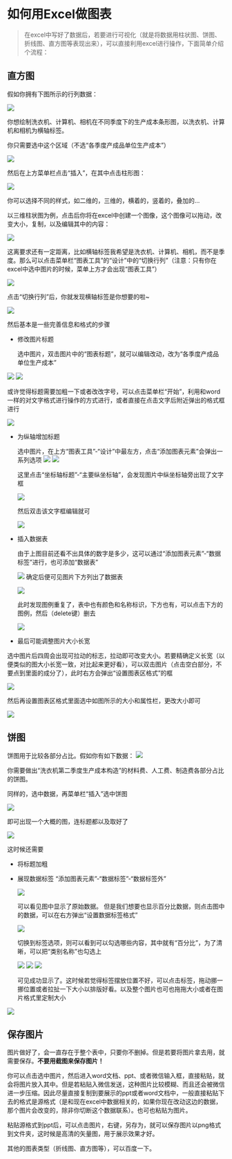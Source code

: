 # 如何用Excel做图表

>在excel中写好了数据后，若要进行可视化（就是将数据用柱状图、饼图、折线图、直方图等表现出来），可以直接利用excel进行操作，下面简单介绍个流程：



## 直方图
假如你拥有下图所示的行列数据：

![](2020-04-25-15-04-50.png)

你想绘制洗衣机、计算机、相机在不同季度下的生产成本条形图，以洗衣机、计算机和相机为横轴标签。

你只需要选中这个区域（不选“各季度产成品单位生产成本”）

![](2020-04-25-15-07-26.png)

然后在上方菜单栏点击“插入”，在其中点击柱形图：

![](2020-04-25-15-09-44.png)

你可以选择不同的样式，如二维的，三维的，横着的，竖着的，叠加的...

以三维柱状图为例，点击后你将在excel中创建一个图像，这个图像可以拖动，改变大小，复制，以及编辑其中的内容：

![](2020-04-25-15-11-42.png)

这离要求还有一定距离，比如横轴标签我希望是洗衣机、计算机、相机，而不是季度。那么可以点击菜单栏“图表工具”的“设计”中的“切换行列”（注意：只有你在excel中选中图片的时候，菜单上方才会出现“图表工具”）

![](2020-04-25-15-15-10.png)

点击“切换行列”后，你就发现横轴标签是你想要的啦~

![](2020-04-25-15-16-56.png)

然后基本是一些完善信息和格式的步骤

- 修改图片标题

  选中图片，双击图片中的“图表标题”，就可以编辑改动，改为“各季度产成品单位生产成本”

![](2020-04-25-15-19-37.png)
![](2020-04-25-15-20-40.png)

或许觉得标题需要加粗一下或者改改字号，可以点击菜单栏“开始”，利用和word一样的对文字格式进行操作的方式进行，或者直接在点击文字后附近弹出的格式框进行

![](2020-04-25-15-30-06.png)


- 为纵轴增加标题

  选中图片，在上方“图表工具”-“设计”中最左方，点击“添加图表元素”会弹出一系列选项
![](2020-04-25-15-22-12.png)
![](2020-04-25-15-24-09.png)

    这里点击“坐标轴标题”-“主要纵坐标轴”，会发现图片中纵坐标轴旁出现了文字框

    ![](2020-04-25-15-27-16.png)

    然后双击该文字框编辑就可

    ![](2020-04-25-15-31-22.png)
- 插入数据表

  由于上图目前还看不出具体的数字是多少，这可以通过“添加图表元素”-“数据标签”进行，也可添加“数据表”
  
  ![](2020-04-25-15-34-36.png)
  确定后便可见图片下方列出了数据表

  ![](2020-04-25-15-36-23.png)

  此时发现图例重复了，表中也有颜色和名称标识，下方也有，可以点击下方的图例，然后（delete键）删去

  ![](2020-04-25-15-38-24.png)
  
- 最后可能调整图片大小长宽

选中图片后四周会出现可拉动的标志，拉动即可改变大小。若要精确定义长宽（以便类似的图大小长宽一致，对比起来更好看），可以双击图片（点击空白部分，不要点到里面的成分了），此时右方会弹出“设置图表区格式”的框

![](2020-04-25-15-43-02.png)

然后再设置图表区格式里面选中如图所示的大小和属性栏，更改大小即可

![](2020-04-25-15-44-13.png)

## 饼图
饼图用于比较各部分占比。假如你有如下数据：
![](2020-04-25-15-46-09.png)

你需要做出“洗衣机第二季度生产成本构造”的材料费、人工费、制造费各部分占比的饼图。

同样的，选中数据，再菜单栏“插入”选中饼图

![](2020-04-25-15-47-47.png)

即可出现一个大概的图，连标题都以及取好了

![](2020-04-25-15-48-30.png)

这时候还需要
- 将标题加粗
- 展现数据标签
  “添加图表元素”-“数据标签”-“数据标签外”

  ![](2020-04-25-15-49-52.png)

  可以看见图中显示了原始数据。
  但是我们想要也显示百分比数据，则点击图中的数据，可以在右方弹出“设置数据标签格式”

  ![](2020-04-25-15-53-31.png)

  切换到标签选项，则可以看到可以勾选哪些内容，其中就有“百分比”，为了清晰，可以把“类别名称”也勾选上

  ![](2020-04-25-15-54-21.png)
  ![](2020-04-25-15-55-35.png)
  ![](2020-04-25-15-56-50.png)

  可见成功显示了。这时候若觉得标签摆放位置不好，可以点击标签，拖动挪一挪位置或者拉扯一下大小以排版好看。以及整个图片也可也拖拖大小或者在图片格式里定制大小

![](2020-04-25-15-59-29.png)


## 保存图片
图片做好了，会一直存在于整个表中，只要你不删掉。但是若要将图片拿去用，就需要保存。**不要用截图来保存图片！**

你可以点击选中图片，然后进入word文档、ppt、或者微信输入框，直接粘贴，就会将图片放入其中。但是若粘贴入微信发送，这种图片比较模糊、而且还会被微信进一步压缩。因此尽量直接复制到要展示的ppt或者word文档中，一般直接粘贴下去的格式是源格式（是和现在excel中数据相关的，如果你现在改动这边的数据，那个图片会改变的，除非你切断这个数据联系）。也可也粘贴为图片。

粘贴源格式到ppt后，可以点击图片，右键，另存为，就可以保存图片以png格式到文件夹，这时候是高清的矢量图，用于展示效果才好。

其他的图表类型（折线图、直方图等），可以百度一下。